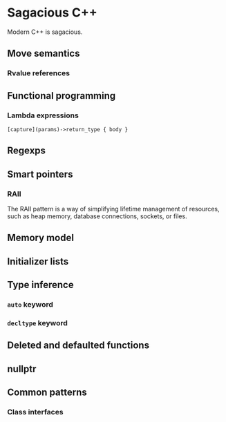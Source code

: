 # Sagacious C++

Modern C++ is sagacious.

## Move semantics
### Rvalue references
## Functional programming
### Lambda expressions

```
[capture](params)->return_type { body }
```

## Regexps
## Smart pointers
### RAII
The RAII pattern is a way of simplifying lifetime management of resources, such as heap memory, database connections, sockets, or files. 
## Memory model
## Initializer lists
## Type inference
### `auto` keyword
### `decltype` keyword
## Deleted and defaulted functions
## nullptr
## Common patterns
### Class interfaces
